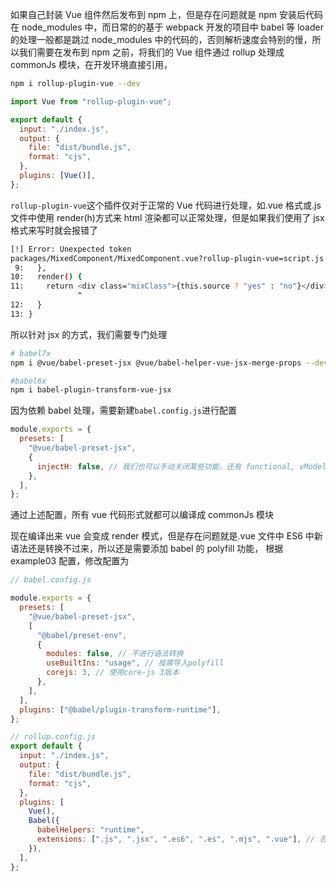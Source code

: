 如果自己封装 Vue 组件然后发布到 npm 上，但是存在问题就是 npm 安装后代码在 node_modules 中，而日常的的基于 webpack 开发的项目中 babel 等 loader 的处理一般都是跳过 node_modules 中的代码的，否则解析速度会特别的慢，所以我们需要在发布到 npm 之前，将我们的 Vue 组件通过 rollup 处理成 commonJs 模块，在开发环境直接引用，

```bash
npm i rollup-plugin-vue --dev
```

```js
import Vue from "rollup-plugin-vue";

export default {
  input: "./index.js",
  output: {
    file: "dist/bundle.js",
    format: "cjs",
  },
  plugins: [Vue()],
};
```

`rollup-plugin-vue`这个插件仅对于正常的 Vue 代码进行处理，如.vue 格式或.js 文件中使用 render(h)方式来 html 渲染都可以正常处理，但是如果我们使用了 jsx 格式来写时就会报错了

```bash
[!] Error: Unexpected token
packages/MixedComponent/MixedComponent.vue?rollup-plugin-vue=script.js (11:11)
 9:   },
10:   render() {
11:     return <div class="mixClass">{this.source ? "yes" : "no"}</div>
               ^
12:   }
13: }
```

所以针对 jsx 的方式，我们需要专门处理

```bash
# babel7x
npm i @vue/babel-preset-jsx @vue/babel-helper-vue-jsx-merge-props --dev

#babel6x
npm i babel-plugin-transform-vue-jsx
```

因为依赖 babel 处理，需要新建`babel.config.js`进行配置

```js
module.exports = {
  presets: [
    "@vue/babel-preset-jsx",
    {
      injectH: false, // 我们也可以手动关闭某些功能，还有 functional, vModel, vOn等
    },
  ],
};
```

通过上述配置，所有 vue 代码形式就都可以编译成 commonJs 模块

现在编译出来 vue 会变成 render 模式，但是存在问题就是.vue 文件中 ES6 中新语法还是转换不过来，所以还是需要添加 babel 的 polyfill 功能， 根据 example03 配置，修改配置为

```js
// babel.config.js

module.exports = {
  presets: [
    "@vue/babel-preset-jsx",
    [
      "@babel/preset-env",
      {
        modules: false, // 不进行语法转换
        useBuiltIns: "usage", // 按需导入polyfill
        corejs: 3, // 使用core-js 3版本
      },
    ],
  ],
  plugins: ["@babel/plugin-transform-runtime"],
};
```

```js
// rollup.config.js
export default {
  input: "./index.js",
  output: {
    file: "dist/bundle.js",
    format: "cjs",
  },
  plugins: [
    Vue(),
    Babel({
      babelHelpers: "runtime",
      extensions: [".js", ".jsx", ".es6", ".es", ".mjs", ".vue"], // 否则template模式下会出现编译后出现const的情况
    }),
  ],
};
```
